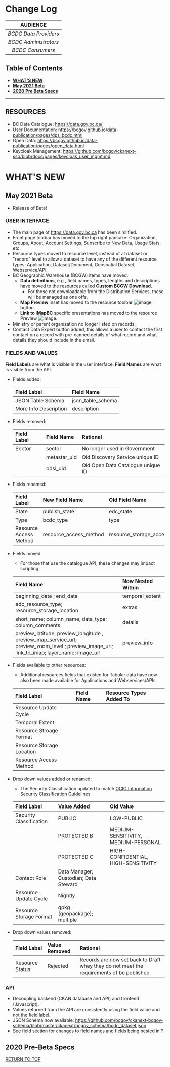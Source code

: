 # Change Log

|**AUDIENCE**|
|:---:|
| *BCDC Data Providers* | 
| *BCDC Administrators* | 
| *BCDC Consumers* |

## Table of Contents
+ [**WHAT'S NEW**](#whats-new)
+ [**May 2021 Beta**](#may-2021-beta)
+ [**2020 Pre Beta Specs**](#2020-pre-beta-specs)

-----------------------

## RESOURCES
+ BC Data Catalogue: https://data.gov.bc.ca/
+ User Documentation: https://bcgov.github.io/data-publication/pages/dps_bcdc.html
+ Open Data: https://bcgov.github.io/data-publication/pages/open_data.html
+ Keycloak Management: https://github.com/bcgov/ckanext-sso/blob/docs/pages/keycloak_user_mgmt.md

# WHAT'S NEW
## May 2021 Beta
+ Release of Beta!

### USER INTERFACE
+ The main page of https://data.gov.bc.ca has been simlified.
+ Front page toolbar has moved to the top right pancake: Organization, Groups, About, Account Settings, Subscribe to New Data, Usage Stats, etc.
+ Resource types moved to resource level, instead of at dataset or "record" level to allow a dataset to have any of the different resource types: Application, Dataset/Document, Geospatial Dataset, Webservice/API.
+ BC Geographic Warehouse (BCGW) items have moved:
    - **Data definitions**, e.g., field names, types, lengths and descriptions have moved to the resources called **Custom BCGW Download**. 
        - For those not downloadable from the Distribution Services, these will be managed as one offs.
    - **Map Preview** inset has moved to the resource toolbar ![image](https://user-images.githubusercontent.com/32690119/117981892-526e8c00-b2ea-11eb-8211-35499fc24fd8.png) button.
    - **Link to iMapBC** specific presentations has moved to the resource Preview ![image](https://user-images.githubusercontent.com/32690119/117982127-8a75cf00-b2ea-11eb-9377-c3b5f73908f9.png).
+ Ministry or parent organization no longer listed on records.
+ Contact Data Expert button added, this allows a user to contact the first contact on a record with pre-canned details of what record and what details they should include in the email.

### FIELDS AND VALUES
**Field Labels** are what is visible in the user interface.
**Field Names** are what is visible from the API.

+ Fields added:

    |Field Label |Field Name|
    |:---|:---|
    |JSON Table Schema | json_table_schema|
    |More Info Description|description|
 
+ Fields removed:
   
    |Field Label |Field Name|Rational|
    |:---|:---|:---|
    |Sector | sector|No longer used in Government|
    | |metastar_uid |Old Discovery Service unique ID|
    | |odsi_uid|Old Open Data Catalogue unique ID|

+ Fields renamed:

    |Field Label|New Field Name |Old Field Name|
    |:---|:---|:---|
    |State| publish_state | edc_state|
    |Type|bcdc_type|type|
    |Resource Access Method|resource_access_method|resource_storage_access_method|
    
+ Fields moved:
    - For those that use the catalogue API, these changes may impact scripting.
    
    |Field Name|Now Nested Within|
    |:---|:---|
    |beginning_date ; end_date| temporal_extent |
    |edc_resource_type; resource_storage_location  |extras|
    |short_name; column_name; data_type; column_comments |details|
    | preview_latitude; preview_longitude ; preview_map_service_url; preview_zoom_level ; preview_image_url; link_to_imap; layer_name; image_url|preview_info|
    
+ Fields available to other resources:
    - Additional resources fields that existed for Tabular data have now also been made available for Applications and Webservices/APIs.
    
    |Field Label|Field Name |Resource Types Added To|
    |:---|:---|:---|
    |Resource Update Cycle|| |
    |Temporal Extent|||
    |Resource Stroage Format|||
    |Resource Storage Location|||
    |Resource Access Method|||

+ Drop down values added or renamed:
    - The Security Classification updated to match [OCIO Information Security Classification Guidelines](https://intranet.gov.bc.ca/intranet/content?id=2041BD1842AA4696BC76691FB9A0CE92)
    
    |Field Label |Value Added|Old Value|
    |:---|:---|:---|
    |Security Classification |PUBLIC | LOW-PUBLIC|PROTECTED A | LOW-SENSITIVITY|
    | |PROTECTED B | MEDIUM-SENSITIVITY, MEDIUM-PERSONAL|
    | |PROTECTED C | HIGH-CONFIDENTIAL, HIGH-SENSITIVITY|
    |Contact Role| Data Manager; Custodian; Data Steward| |
    |Resource Update Cycle|Nightly|
    |Resource Storage Format|gpkg (geopackage); multiple|
    
+ Drop down values removed:

    |Field Label |Value Removed|Rational|
    |:---|:---|:---|
    |Resource Status |Rejected | Records are now set back to Draft whey they do not meet the requirements of be published|
    
    
### API
+ Decoupling backend (CKAN database and API) and frontend (Javascript).
+ Values returned from the API are consistently using the field value and not the field label.
+ JSON Schema now available: https://github.com/bcgov/ckanext-bcgov-schema/blob/master/ckanext/bcgov_schema/bcdc_dataset.json
+ See field section for changes to field names and fields being nested in ?


## 2020 Pre-Beta Specs

[RETURN TO TOP][1]

[1]: #change-log
